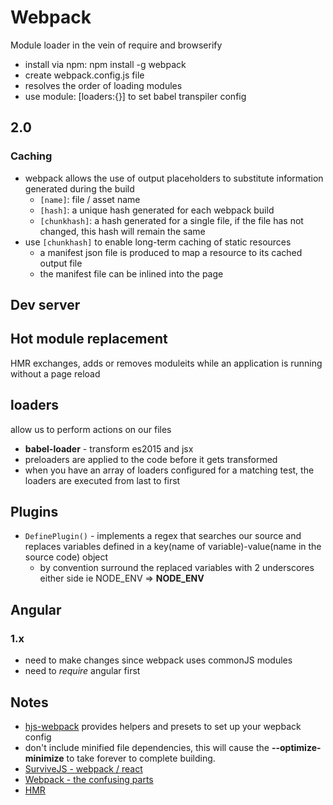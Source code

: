 # Webpack
Module loader in the vein of require and browserify
* install via npm: npm install -g webpack
* create webpack.config.js file
* resolves the order of loading modules
* use module: [loaders:{}] to set babel transpiler config

## 2.0
### Caching
* webpack allows the use of output placeholders to substitute information generated during the build
  - `[name]`: file / asset name
  - `[hash]`: a unique hash generated for each webpack build
  - `[chunkhash]`: a hash generated for a single file, if the file has not changed, this hash will remain the same
* use `[chunkhash]` to enable long-term caching of static resources
  - a manifest json file is produced to map a resource to its cached output file
  - the manifest file can be inlined into the page

## Dev server

## Hot module replacement
HMR exchanges, adds or removes moduleits while an application is running without a page reload

## loaders
allow us to perform actions on our files
* **babel-loader** - transform es2015 and jsx
* preloaders are applied to the code before it gets transformed
* when you have an array of loaders configured for a matching test, the loaders are executed from last to first

## Plugins
* `DefinePlugin()` - implements a regex that searches our source and replaces variables defined in a key(name of variable)-value(name in the source code) object
  - by convention surround the replaced variables with 2 underscores either side ie NODE_ENV => __NODE_ENV__

## Angular
### 1.x
* need to make changes since webpack uses commonJS modules
* need to *require* angular first

## Notes
* [hjs-webpack](https://github.com/HenrikJoreteg/hjs-webpack) provides helpers and presets to set up your wepback config
* don't include minified file dependencies, this will cause the **--optimize-minimize** to take forever to complete building.
* [SurviveJS - webpack / react](http://survivejs.com/webpack/advanced-techniques/configuring-react/)
* [Webpack - the confusing parts](https://medium.com/@rajaraodv/webpack-the-confusing-parts-58712f8fcad9)
* [HMR](https://medium.com/@rajaraodv/webpacks-hmr-react-hot-loader-the-missing-manual-232336dc0d96)
